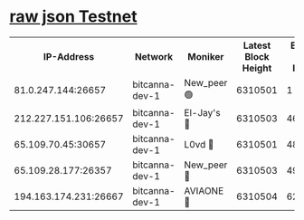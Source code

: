 [raw json Testnet](https://rpc-check.bcat.stavr.tech/bcat/rpc-bcat-result.json)
=


<table><tr><th>IP-Address</th><th>Network</th><th>Moniker</th><th>Latest Block Height</th><th>Earliest Block Height</th><th>Catching Up</th><th>Tx Index</th><th>Voting Power</th><th>Scan Time</th></tr><tr><td>81.0.247.144:26657</td><td>bitcanna-dev-1</td><td>New_peer 🟢</td><td>6310501</td><td>1</td><td>False</td><td>on</td><td>0</td><td>2024-02-05T20:40:21.644968790UTC</td></tr><tr><td>212.227.151.106:26657</td><td>bitcanna-dev-1</td><td>El-Jay's 🔴</td><td>6310503</td><td>4670391</td><td>False</td><td>on</td><td>2218164</td><td>2024-02-05T20:40:28.426820147UTC</td></tr><tr><td>65.109.70.45:30657</td><td>bitcanna-dev-1</td><td>L0vd 🔴</td><td>6310501</td><td>4828155</td><td>False</td><td>on</td><td>307920</td><td>2024-02-05T20:40:22.000626903UTC</td></tr><tr><td>65.109.28.177:26357</td><td>bitcanna-dev-1</td><td>New_peer 🔴</td><td>6310503</td><td>4952911</td><td>False</td><td>on</td><td>2237067</td><td>2024-02-05T20:40:28.790471816UTC</td></tr><tr><td>194.163.174.231:26667</td><td>bitcanna-dev-1</td><td>AVIAONE 🔴</td><td>6310504</td><td>6297131</td><td>False</td><td>on</td><td>1949865</td><td>2024-02-05T20:40:36.373550860UTC</td></tr></table>